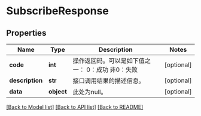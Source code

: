 # SubscribeResponse

## Properties
Name | Type | Description | Notes
------------ | ------------- | ------------- | -------------
**code** | **int** | 操作返回码。可以是如下值之一： 0：成功 非0：失败  | [optional] 
**description** | **str** | 接口调用结果的描述信息。 | [optional] 
**data** | **object** | 此处为null。 | [optional] 

[[Back to Model list]](../README.md#documentation-for-models) [[Back to API list]](../README.md#documentation-for-api-endpoints) [[Back to README]](../README.md)


